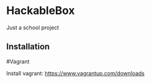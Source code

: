 # HackableBox
Just a school project 

## Installation

#Vagrant 

Install vagrant: https://www.vagrantup.com/downloads
